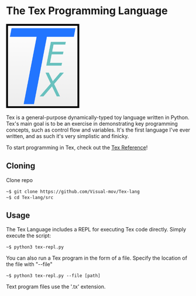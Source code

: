 # The Tex Programming Language

<img src="Tex_Logo.png" alt="Tex Logo" width="200"/>

Tex is a general-purpose dynamically-typed toy language written in Python. Tex's main goal is to be an exercise in demonstrating key programming concepts, such as control flow and variables. It's the first language I've ever written, and as such it's very simplistic and finicky.

To start programming in Tex, check out the [Tex Reference](doc/Tex-reference.md)!

## Cloning
Clone repo
```
~$ git clone https://github.com/Visual-mov/Tex-lang
~$ cd Tex-lang/src
```

## Usage
The Tex Language includes a REPL for executing Tex code directly. Simply execute the script:
```
~$ python3 tex-repl.py
```
You can also run a Tex program in the form of a file. Specify the location of the file with "--file"
```
~$ python3 tex-repl.py --file [path]
```
Text program files use the '.tx' extension.
